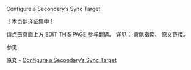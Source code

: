  Configure a Secondary’s Sync Target

 ！本页翻译征集中！

请点击页面上方 EDIT THIS PAGE 参与翻译。
详见：
[贡献指南]( https://github.com/JinMuInfo/MongoDB-Manual-zh/blob/master/CONTRIBUTING.md )、
[原文链接](  https://docs.mongodb.com/manual/tutorial/configure-replica-set-secondary-sync-target/  )。

 参见

原文 - [Configure a Secondary’s Sync Target]( https://docs.mongodb.com/manual/tutorial/configure-replica-set-secondary-sync-target/ )

